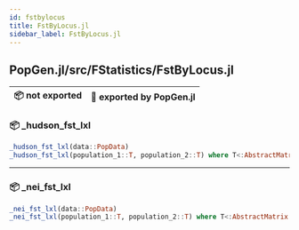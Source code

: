 ```yaml
---
id: fstbylocus
title: FstByLocus.jl
sidebar_label: FstByLocus.jl
---
```

## PopGen.jl/src/FStatistics/FstByLocus.jl
| 📦  not exported | 🔵  exported by PopGen.jl |
|:---:|:---:|

### 📦 _hudson_fst_lxl
```julia
_hudson_fst_lxl(data::PopData)
_hudson_fst_lxl(population_1::T, population_2::T) where T<:AbstractMatrix
```

----
### 📦 _nei_fst_lxl
```julia
_nei_fst_lxl(data::PopData)
_nei_fst_lxl(population_1::T, population_2::T) where T<:AbstractMatrix
```